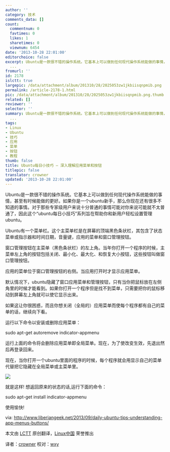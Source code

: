 ```yaml
---
author: ''
category: 技术
comments_data: []
count:
  commentnum: 0
  favtimes: 0
  likes: 1
  sharetimes: 0
  viewnum: 6454
date: '2013-10-28 22:01:00'
editorchoice: false
excerpt: Ubuntu是一款很不错的操作系统。它基本上可以做到任何现代操作系统能做的事情，甚至有时候能做的更好。如果你是一个ubuntu新手，那么你现在还有很多不知道的事情。对于那些专家级用户来说十分普通的事情可能对你来说
  ...
fromurl: ''
id: 2178
islctt: true
largepic: /data/attachment/album/201310/28/2025053zw1jkbiisqnpmib.png
permalink: /article-2178-1.html
pic: /data/attachment/album/201310/28/2025053zw1jkbiisqnpmib.png.thumb.jpg
related: []
reviewer: ''
selector: ''
summary: Ubuntu是一款很不错的操作系统。它基本上可以做到任何现代操作系统能做的事情，甚至有时候能做的更好。如果你是一个ubuntu新手，那么你现在还有很多不知道的事情。对于那些专家级用户来说十分普通的事情可能对你来说
  ...
tags:
- Linux
- Ubuntu
- 技巧
- 应用
- 菜单
- 按钮
- 教程
thumb: false
title: Ubuntu每日小技巧 – 深入理解应用菜单和按钮
titlepic: false
translator: crowner
updated: '2013-10-28 22:01:00'
---
```


Ubuntu是一款很不错的操作系统。它基本上可以做到任何现代操作系统能做的事情，甚至有时候能做的更好。如果你是一个ubuntu新手，那么你现在还有很多不知道的事情。对于那些专家级用户来说十分普通的事情可能对你来说可能就不太普通了，因此这个“ubuntu每日小技巧”系列旨在帮助你和新用户轻松设置管理ubuntu。


Ubuntu有一个菜单栏。这个主菜单栏是在屏幕的顶端黑色条状栏，其包含了状态菜单或指示器和时间日期，音量键，应用的菜单和窗口管理按钮。


窗口管理按钮在主菜单（黑色条状栏）的左上角。当年你打开一个程序的时候，主菜单左上角的按钮包括关闭、最小化、最大化、和恢复大小按钮，这些按钮叫做窗口管理按钮。


应用的菜单位于窗口管理按钮的右侧。当应用打开时才显示应用菜单。


默认情况下，ubuntu隐藏了窗口应用菜单和管理按钮，只有当你把鼠标放在左侧角里的时候才能看到。如果你打开一个程序但是找不到菜单，只需要把你的鼠标移动到屏幕左上角就可以使它显示出来。


如果这让你很困惑，而且你想关闭（全局的）应用菜单而使每个程序都有自己的菜单的话，继续向下看。


运行以下命令以安装或删除应用菜单：


sudo apt-get autoremove indicator-appmenu


运行上面的命令将会删除应用菜单即全局菜单。现在，为了使改变生效，先退出然后再登录回来。


现在，当你打开一个ubuntu里面的程序的时候，每个程序就会用显示自己的菜单代替把它隐藏在全局菜单或主菜单里。


 ![](/data/attachment/album/201310/28/2025053zw1jkbiisqnpmib.png)


就是这样! 想返回原来的状态的话,运行下面的命令：


sudo apt-get install indicator-appmenu


使用愉快!


 


via: <http://www.liberiangeek.net/2013/09/daily-ubuntu-tips-understanding-app-menus-buttons/>


本文由 [LCTT](https://github.com/LCTT/TranslateProject) 原创翻译，[Linux中国](http://linux.cn/) 荣誉推出


译者：[crowner](https://github.com/crowner) 校对：[wxy](https://github.com/wxy)